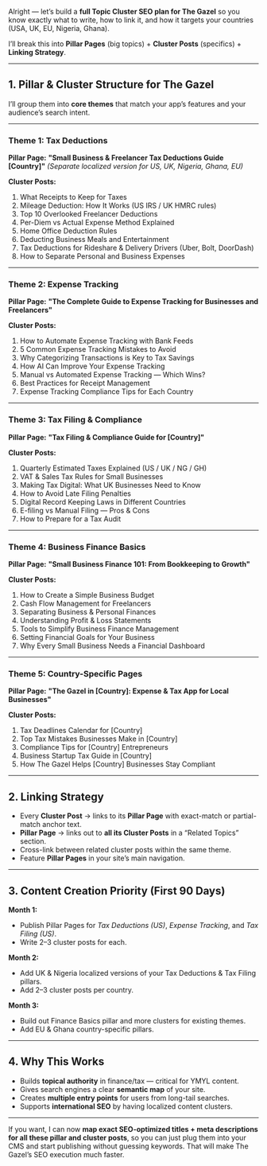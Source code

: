 Alright — let’s build a **full Topic Cluster SEO plan for The Gazel** so you know exactly what to write, how to link it, and how it targets your countries (USA, UK, EU, Nigeria, Ghana).

I’ll break this into **Pillar Pages** (big topics) + **Cluster Posts** (specifics) + **Linking Strategy**.

---

## **1. Pillar & Cluster Structure for The Gazel**

I’ll group them into **core themes** that match your app’s features and your audience’s search intent.

---

### **Theme 1: Tax Deductions**

**Pillar Page:**
**"Small Business & Freelancer Tax Deductions Guide \[Country]"**
*(Separate localized version for US, UK, Nigeria, Ghana, EU)*

**Cluster Posts:**

1. What Receipts to Keep for Taxes
2. Mileage Deduction: How It Works (US IRS / UK HMRC rules)
3. Top 10 Overlooked Freelancer Deductions
4. Per-Diem vs Actual Expense Method Explained
5. Home Office Deduction Rules
6. Deducting Business Meals and Entertainment
7. Tax Deductions for Rideshare & Delivery Drivers (Uber, Bolt, DoorDash)
8. How to Separate Personal and Business Expenses

---

### **Theme 2: Expense Tracking**

**Pillar Page:**
**"The Complete Guide to Expense Tracking for Businesses and Freelancers"**

**Cluster Posts:**

1. How to Automate Expense Tracking with Bank Feeds
2. 5 Common Expense Tracking Mistakes to Avoid
3. Why Categorizing Transactions is Key to Tax Savings
4. How AI Can Improve Your Expense Tracking
5. Manual vs Automated Expense Tracking — Which Wins?
6. Best Practices for Receipt Management
7. Expense Tracking Compliance Tips for Each Country

---

### **Theme 3: Tax Filing & Compliance**

**Pillar Page:**
**"Tax Filing & Compliance Guide for \[Country]"**

**Cluster Posts:**

1. Quarterly Estimated Taxes Explained (US / UK / NG / GH)
2. VAT & Sales Tax Rules for Small Businesses
3. Making Tax Digital: What UK Businesses Need to Know
4. How to Avoid Late Filing Penalties
5. Digital Record Keeping Laws in Different Countries
6. E-filing vs Manual Filing — Pros & Cons
7. How to Prepare for a Tax Audit

---

### **Theme 4: Business Finance Basics**

**Pillar Page:**
**"Small Business Finance 101: From Bookkeeping to Growth"**

**Cluster Posts:**

1. How to Create a Simple Business Budget
2. Cash Flow Management for Freelancers
3. Separating Business & Personal Finances
4. Understanding Profit & Loss Statements
5. Tools to Simplify Business Finance Management
6. Setting Financial Goals for Your Business
7. Why Every Small Business Needs a Financial Dashboard

---

### **Theme 5: Country-Specific Pages**

**Pillar Page:**
**"The Gazel in \[Country]: Expense & Tax App for Local Businesses"**

**Cluster Posts:**

1. Tax Deadlines Calendar for \[Country]
2. Top Tax Mistakes Businesses Make in \[Country]
3. Compliance Tips for \[Country] Entrepreneurs
4. Business Startup Tax Guide in \[Country]
5. How The Gazel Helps \[Country] Businesses Stay Compliant

---

## **2. Linking Strategy**

* Every **Cluster Post** → links to its **Pillar Page** with exact-match or partial-match anchor text.
* **Pillar Page** → links out to **all its Cluster Posts** in a “Related Topics” section.
* Cross-link between related cluster posts within the same theme.
* Feature **Pillar Pages** in your site’s main navigation.

---

## **3. Content Creation Priority (First 90 Days)**

**Month 1:**

* Publish Pillar Pages for *Tax Deductions (US)*, *Expense Tracking*, and *Tax Filing (US)*.
* Write 2–3 cluster posts for each.

**Month 2:**

* Add UK & Nigeria localized versions of your Tax Deductions & Tax Filing pillars.
* Add 2–3 cluster posts per country.

**Month 3:**

* Build out Finance Basics pillar and more clusters for existing themes.
* Add EU & Ghana country-specific pillars.

---

## **4. Why This Works**

* Builds **topical authority** in finance/tax — critical for YMYL content.
* Gives search engines a clear **semantic map** of your site.
* Creates **multiple entry points** for users from long-tail searches.
* Supports **international SEO** by having localized content clusters.

---

If you want, I can now **map exact SEO-optimized titles + meta descriptions for all these pillar and cluster posts**, so you can just plug them into your CMS and start publishing without guessing keywords. That will make The Gazel’s SEO execution much faster.
